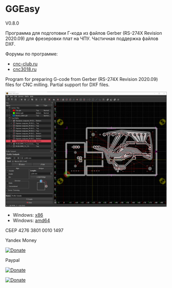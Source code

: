 # GGEasy
V0.8.0

Программа для подготовки Г-кода из файлов Gerber (RS-274X Revision 2020.09) для фрезеровки плат на ЧПУ.
Частичная поддержка файлов DXF.

Форумы по программе:
* [cnc-club.ru](https://www.cnc-club.ru/forum/viewtopic.php?f=155&t=22277)
* [cnc3018.ru](https://cnc3018.ru/threads/ggeasy-grber2gcode-frezerovka-pechatnyx-plat-na-chpu-zasvetka-lazerom-izuchaem-delimsja-opytom-i-dostizhenijami.2231/)

Program for preparing G-code from Gerber (RS-274X Revision 2020.09) files for CNC milling.
Partial support for DXF files.

![Window](Window.PNG)

* Windows: [x86](https://github.com/XRay3D/GERBER_X2/releases)
* Windows: [amd64](https://github.com/XRay3D/GERBER_X2/releases)

СБЕР 4276 3801 0010 1497

Yandex Money

[![Donate](https://money.yandex.ru/b/_/COCce_6hzX2LnGoikuwa12EL0EM.svg)](https://money.yandex.ru/quickpay/shop-widget?account=41001660660552&quickpay=shop&payment-type-choice=on&mobile-payment-type-choice=on&writer=seller&targets=%D0%9F%D0%BE%D0%B6%D0%B5%D1%80%D1%82%D0%B2%D0%BE%D0%B2%D0%B0%D0%BD%D0%B8%D0%B5&default-sum=&button-text=03&successURL=) 

Paypal

[![Donate](https://www.paypalobjects.com/en_US/i/btn/btn_donateCC_LG.gif)](https://www.paypal.com/cgi-bin/webscr?cmd=_s-xclick&hosted_button_id=7RPR86Q958RPY) 

[![Donate](https://www.paypalobjects.com/ru_RU/i/btn/btn_donateCC_LG.gif)](https://www.paypal.com/cgi-bin/webscr?cmd=_s-xclick&hosted_button_id=GQMPNYHH3PC68)

